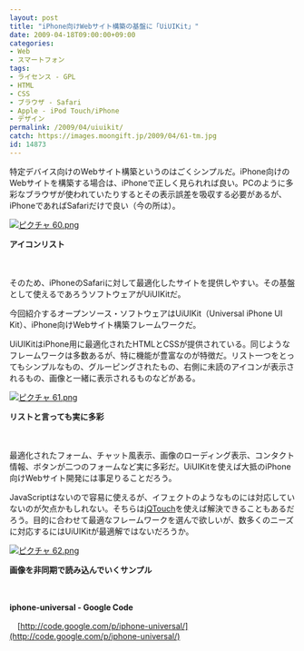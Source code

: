 ```yaml
---
layout: post
title: "iPhone向けWebサイト構築の基盤に「UiUIKit」"
date: 2009-04-18T09:00:00+09:00
categories:
- Web
- スマートフォン
tags: 
- ライセンス - GPL
- HTML
- CSS
- ブラウザ - Safari
- Apple - iPod Touch/iPhone
- デザイン
permalink: /2009/04/uiuikit/
catch: https://images.moongift.jp/2009/04/61-tm.jpg
id: 14873
---
```

特定デバイス向けのWebサイト構築というのはごくシンプルだ。iPhone向けのWebサイトを構築する場合は、iPhoneで正しく見られれば良い。PCのように多彩なブラウザが使われていたりするとその表示誤差を吸収する必要があるが、iPhoneであればSafariだけで良い（今の所は）。

  

[![ピクチャ 60.png](https://images.moongift.jp/2009/04/60-tm.jpg)](https://images.moongift.jp/2009/04/60.png)  
  
**アイコンリスト**

  

　

  

そのため、iPhoneのSafariに対して最適化したサイトを提供しやすい。その基盤として使えるであろうソフトウェアがUiUIKitだ。

  

今回紹介するオープンソース・ソフトウェアはUiUIKit（Universal iPhone UI Kit）、iPhone向けWebサイト構築フレームワークだ。

  
<!--more-->

UiUIKitはiPhone用に最適化されたHTMLとCSSが提供されている。同じようなフレームワークは多数あるが、特に機能が豊富なのが特徴だ。リスト一つをとってもシンプルなもの、グルーピングされたもの、右側に未読のアイコンが表示されるもの、画像と一緒に表示されるものなどがある。

  

[![ピクチャ 61.png](https://images.moongift.jp/2009/04/61-tm.jpg)](https://images.moongift.jp/2009/04/611.png)  
  
**リストと言っても実に多彩**

  

　

  

最適化されたフォーム、チャット風表示、画像のローディング表示、コンタクト情報、ボタンが二つのフォームなど実に多彩だ。UiUIKitを使えば大抵のiPhone向けWebサイト開発には事足りることだろう。

  

JavaScriptはないので容易に使えるが、イフェクトのようなものには対応していないのが欠点かもしれない。そちらは[jQTouch](http://www.moongift.jp/2009/03/jqtouch/)を使えば解決できることもあるだろう。目的に合わせて最適なフレームワークを選んで欲しいが、数多くのニーズに対応するにはUiUIKitが最適解ではないだろうか。

  

[![ピクチャ 62.png](https://images.moongift.jp/2009/04/62-tm.jpg)](https://images.moongift.jp/2009/04/62.png)  
  
**画像を非同期で読み込んでいくサンプル**

  

　

  

**iphone-universal - Google Code**  
  
　[http://code.google.com/p/iphone-universal/](http://code.google.com/p/iphone-universal/)

  
